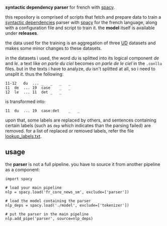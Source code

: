 __syntactic dependency parser__ for french with [spacy](https://spacy.io/api/).

this repository is comprised of scripts that fetch and prepare data to train a [syntactic dependencies](https://universaldependencies.org/u/dep/) parser with [spacy](https://spacy.io/api/) for the french language, along with a configuration file and script to train it. the __model__ itself is available under __releases__.

the data used for the training is an aggregation of three [UD](https://universaldependencies.org/) datasets and makes some minor changes to these datasets.

in the datasets i used, the word _du_ is splitted into its logical component _de_ and _le_. a text like _on parle du ciel_ becomes _on parle de le ciel_ in the `.conllu` files. but in the texts i have to analyze, _du_ isn't splitted at all, so i need to unsplit it. thus the following:

```conllu
11-12	du	...	_	_	_	_
11	de	...	19	case	_	_
12	le	...	11	det	_	_
```

is transformed into:

```conllu
11	du	...	19	case:det	_	_
```

upon that, some labels are replaced by others, and sentences containing certain labels (such as `dep` which indicates than the parsing failed) are removed. for a list of replaced or removed labels, refer the file [lookup_labels.txt](./lookup_labels.txt).

usage
-----

the __parser__ is not a full pipeline. you have to source it from another pipeline as a component:

```python3
import spacy

# load your main pipeline
nlp = spacy.load('fr_core_news_sm', exclude=['parser'])

# load the model containing the parser
nlp_deps = spacy.load('./model', exclude=['tokenizer'])

# put the parser in the main pipeline
nlp.add_pipe('parser', source=nlp_deps)
```
